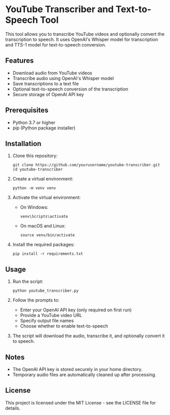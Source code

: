 # YouTube Transcriber and Text-to-Speech Tool

This tool allows you to transcribe YouTube videos and optionally convert the transcription to speech. It uses OpenAI's Whisper model for transcription and TTS-1 model for text-to-speech conversion.

## Features

- Download audio from YouTube videos
- Transcribe audio using OpenAI's Whisper model
- Save transcriptions to a text file
- Optional text-to-speech conversion of the transcription
- Secure storage of OpenAI API key

## Prerequisites

- Python 3.7 or higher
- pip (Python package installer)

## Installation

1. Clone this repository:
   ```
   git clone https://github.com/yourusername/youtube-transcriber.git
   cd youtube-transcriber
   ```

2. Create a virtual environment:
   ```
   python -m venv venv
   ```

3. Activate the virtual environment:
   - On Windows:
     ```
     venv\Scripts\activate
     ```
   - On macOS and Linux:
     ```
     source venv/bin/activate
     ```

4. Install the required packages:
   ```
   pip install -r requirements.txt
   ```

## Usage

1. Run the script:
   ```
   python youtube_transcriber.py
   ```

2. Follow the prompts to:
   - Enter your OpenAI API key (only required on first run)
   - Provide a YouTube video URL
   - Specify output file names
   - Choose whether to enable text-to-speech

3. The script will download the audio, transcribe it, and optionally convert it to speech.

## Notes

- The OpenAI API key is stored securely in your home directory.
- Temporary audio files are automatically cleaned up after processing.

## License

This project is licensed under the MIT License - see the LICENSE file for details.
